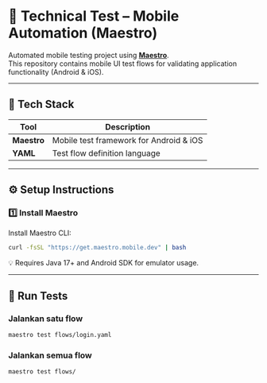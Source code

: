 # 📱 Technical Test – Mobile Automation (Maestro)

Automated mobile testing project using **[Maestro](https://maestro.mobile.dev/)**.  
This repository contains mobile UI test flows for validating application functionality (Android & iOS).

---

## 🚀 Tech Stack
| Tool | Description |
|------|--------------|
| **Maestro** | Mobile test framework for Android & iOS |
| **YAML** | Test flow definition language |

---

## ⚙️ Setup Instructions

### 1️⃣ Install Maestro
Install Maestro CLI:
```bash
curl -fsSL "https://get.maestro.mobile.dev" | bash
```

💡 Requires Java 17+ and Android SDK for emulator usage.

---

## 🧠 Run Tests
### Jalankan satu flow
```bash
maestro test flows/login.yaml
```

### Jalankan semua flow
```bash
maestro test flows/
```

